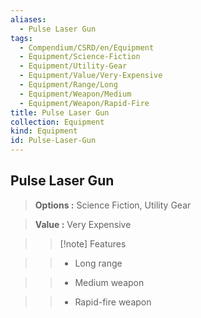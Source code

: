 ```yaml
---
aliases:
  - Pulse Laser Gun
tags:
  - Compendium/CSRD/en/Equipment
  - Equipment/Science-Fiction
  - Equipment/Utility-Gear
  - Equipment/Value/Very-Expensive
  - Equipment/Range/Long
  - Equipment/Weapon/Medium
  - Equipment/Weapon/Rapid-Fire
title: Pulse Laser Gun
collection: Equipment
kind: Equipment
id: Pulse-Laser-Gun
---
```

## Pulse Laser Gun    
    
>    
> **Options :** Science Fiction, Utility Gear    
> **Value :** Very Expensive    
>>[!note] Features    
>> - Long range    
>> - Medium weapon    
>> - Rapid-fire weapon
